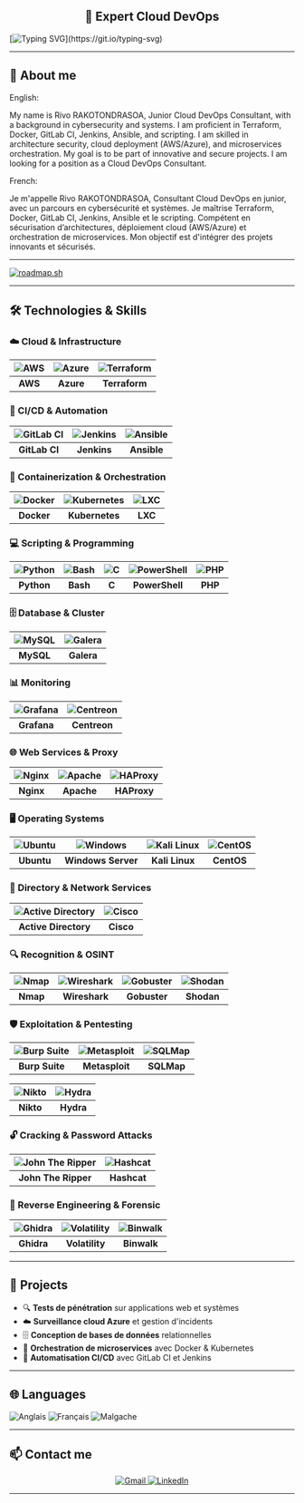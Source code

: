 <h2 align="center">🚀 Expert Cloud DevOps</h2>

[![Typing SVG](https://readme-typing-svg.demolab.com?font=Ubuntu&size=35&duration=2500&pause=1000&color=00FF66&center=true&vCenter=true&multiline=true&width=1000&height=150&lines=Hello+World%2C+My+name+is+Rivo+!;%23OpenToWork;En+recherche+d'un+poste+en+tant+que+Expert+Cloud+DevOps.)](https://git.io/typing-svg)

---

## 🎯 About me

English:

My name is Rivo RAKOTONDRASOA,
Junior Cloud DevOps Consultant, with a background in cybersecurity and systems.
I am proficient in Terraform, Docker, GitLab CI, Jenkins, Ansible, and scripting.
I am skilled in architecture security, cloud deployment (AWS/Azure), and microservices orchestration.
My goal is to be part of innovative and secure projects.
I am looking for a position as a Cloud DevOps Consultant.

French:

Je m'appelle Rivo RAKOTONDRASOA,
Consultant Cloud DevOps en junior, avec un parcours en cybersécurité et systèmes.
Je maîtrise Terraform, Docker, GitLab CI, Jenkins, Ansible et le scripting.
Compétent en sécurisation d’architectures, déploiement cloud (AWS/Azure) et orchestration
de microservices.
Mon objectif est d'intégrer des projets innovants et sécurisés.


---

[![roadmap.sh](https://roadmap.sh/card/tall/689acf54614598977ed8b236?variant=dark)](https://roadmap.sh)

---

## 🛠️ Technologies & Skills

### ☁️ Cloud & Infrastructure
| ![AWS](https://skillicons.dev/icons?i=aws) | ![Azure](https://skillicons.dev/icons?i=azure) | ![Terraform](https://skillicons.dev/icons?i=terraform) |
|:---:|:---:|:---:|
| **AWS** | **Azure** | **Terraform** |

### 🔄 CI/CD & Automation
| ![GitLab CI](https://skillicons.dev/icons?i=gitlab) | ![Jenkins](https://skillicons.dev/icons?i=jenkins) | ![Ansible](https://skillicons.dev/icons?i=ansible) |
|:---:|:---:|:---:|
| **GitLab CI** | **Jenkins** | **Ansible** |

### 🐳 Containerization & Orchestration
| ![Docker](https://skillicons.dev/icons?i=docker) | ![Kubernetes](https://skillicons.dev/icons?i=kubernetes) | ![LXC](https://img.shields.io/badge/LXC-%23003f5c.svg?style=flat&logoColor=white) |
|:---:|:---:|:---:|
| **Docker** | **Kubernetes** | **LXC** |

### 💻 Scripting & Programming
| ![Python](https://skillicons.dev/icons?i=python) | ![Bash](https://skillicons.dev/icons?i=bash) | ![C](https://skillicons.dev/icons?i=c) | ![PowerShell](https://skillicons.dev/icons?i=powershell) | ![PHP](https://skillicons.dev/icons?i=php) |
|:---:|:---:|:---:|:---:|:---:|
| **Python** | **Bash** | **C** | **PowerShell** | **PHP** |

### 🗄️ Database & Cluster
| ![MySQL](https://skillicons.dev/icons?i=mysql) | ![Galera](https://img.shields.io/badge/Galera-%23F7931E.svg?style=flat&logoColor=white) |
|:---:|:---:|
| **MySQL** | **Galera** |

### 📊 Monitoring
| ![Grafana](https://skillicons.dev/icons?i=grafana) | ![Centreon](https://img.shields.io/badge/Centreon-%23FF6600.svg?style=flat&logoColor=white) |
|:---:|:---:|
| **Grafana** | **Centreon** |

### 🌐 Web Services & Proxy
| ![Nginx](https://img.shields.io/badge/Nginx-%23009639.svg?style=flat&logoColor=white) | ![Apache](https://img.shields.io/badge/Apache-%23D42029.svg?style=flat&logoColor=white) | ![HAProxy](https://img.shields.io/badge/HAProxy-%2300ADD8.svg?style=flat&logoColor=white) |
|:---:|:---:|:---:|
| **Nginx** | **Apache** | **HAProxy** |

### 🖥️ Operating Systems
| ![Ubuntu](https://skillicons.dev/icons?i=ubuntu) | ![Windows](https://skillicons.dev/icons?i=windows) | ![Kali Linux](https://img.shields.io/badge/Kali%20Linux-%23268BEE.svg?style=flat&logoColor=white) | ![CentOS](https://img.shields.io/badge/CentOS-%23262577.svg?style=flat&logoColor=white) |
|:---:|:---:|:---:|:---:|
| **Ubuntu** | **Windows Server** | **Kali Linux** | **CentOS** |

### 🏢 Directory & Network Services
| ![Active Directory](https://img.shields.io/badge/Active%20Directory-%230078D4.svg?style=flat&logoColor=white) | ![Cisco](https://img.shields.io/badge/Cisco-%23049fd9.svg?style=flat&logoColor=white) |
|:---:|:---:|
| **Active Directory** | **Cisco** |

### 🔍 Recognition & OSINT
| ![Nmap](https://img.shields.io/badge/Nmap-%23000000.svg?style=flat&logoColor=white) | ![Wireshark](https://img.shields.io/badge/Wireshark-%231679A7.svg?style=flat&logoColor=white) | ![Gobuster](https://img.shields.io/badge/Gobuster-%23FF6B35.svg?style=flat&logoColor=white) | ![Shodan](https://img.shields.io/badge/Shodan-%23DC382D.svg?style=flat&logoColor=white) |
|:---:|:---:|:---:|:---:|
| **Nmap** | **Wireshark** | **Gobuster** | **Shodan** |

### 🛡️ Exploitation & Pentesting
| ![Burp Suite](https://img.shields.io/badge/Burp%20Suite-%23FF6633.svg?style=flat&logoColor=white) | ![Metasploit](https://img.shields.io/badge/Metasploit-%23003366.svg?style=flat&logoColor=white) | ![SQLMap](https://img.shields.io/badge/SQLMap-%23336791.svg?style=flat&logoColor=white) |
|:---:|:---:|:---:|
| **Burp Suite** | **Metasploit** | **SQLMap** |

| ![Nikto](https://img.shields.io/badge/Nikto-%23000000.svg?style=flat&logoColor=white) | ![Hydra](https://img.shields.io/badge/Hydra-%2300CED1.svg?style=flat&logoColor=black) |
|:---:|:---:|
| **Nikto** | **Hydra** |

### 🔓 Cracking & Password Attacks
| ![John The Ripper](https://img.shields.io/badge/John%20The%20Ripper-%23FF0000.svg?style=flat&logoColor=white) | ![Hashcat](https://img.shields.io/badge/Hashcat-%23FFD700.svg?style=flat&logoColor=black) |
|:---:|:---:|
| **John The Ripper** | **Hashcat** |

### 🔬 Reverse Engineering & Forensic
| ![Ghidra](https://img.shields.io/badge/Ghidra-%23FF6B6B.svg?style=flat&logoColor=white) | ![Volatility](https://img.shields.io/badge/Volatility-%23FF4500.svg?style=flat&logoColor=white) | ![Binwalk](https://img.shields.io/badge/Binwalk-%238A2BE2.svg?style=flat&logoColor=white) |
|:---:|:---:|:---:|
| **Ghidra** | **Volatility** | **Binwalk** |
---

## 🌟 Projects

- 🔍 **Tests de pénétration** sur applications web et systèmes
- ☁️ **Surveillance cloud Azure** et gestion d'incidents
- 🗄️ **Conception de bases de données** relationnelles
- 🐳 **Orchestration de microservices** avec Docker & Kubernetes
- 🔧 **Automatisation CI/CD** avec GitLab CI et Jenkins

---

## 🌐 Languages

![Anglais](https://img.shields.io/badge/Anglais-B2%20Professionnel-blue?style=for-the-badge)
![Français](https://img.shields.io/badge/Français-Langue%20maternelle-green?style=for-the-badge)
![Malgache](https://img.shields.io/badge/Malgache-Langue%20maternelle-green?style=for-the-badge)

---

## 📫 Contact me

<p align="center">
  <a href="mailto:mamonjyrivo@gmail.com">
    <img src="https://img.shields.io/badge/Gmail-D14836?style=for-the-badge&logo=gmail&logoColor=white" alt="Gmail" />
  </a>
  <a href="https://linkedin.com/in/rivo-rakotondrasoa">
    <img src="https://img.shields.io/badge/linkedin-%230077B5.svg?style=for-the-badge&logo=linkedin&logoColor=white" alt="LinkedIn" />
  </a>

---
